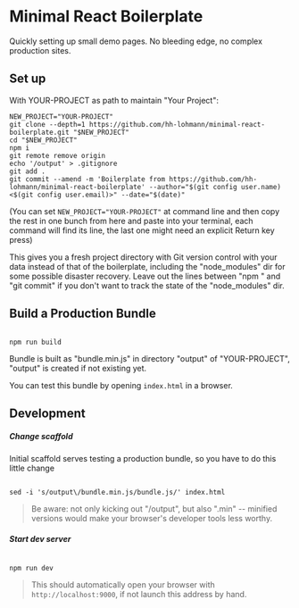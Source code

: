 # Minimal React Boilerplate

Quickly setting up small demo pages. No bleeding edge, no complex production sites.

## Set up

With YOUR-PROJECT as path to maintain "Your Project":

```
NEW_PROJECT="YOUR-PROJECT"
git clone --depth=1 https://github.com/hh-lohmann/minimal-react-boilerplate.git "$NEW_PROJECT"
cd "$NEW_PROJECT"
npm i
git remote remove origin
echo '/output' > .gitignore
git add .
git commit --amend -m 'Boilerplate from https://github.com/hh-lohmann/minimal-react-boilerplate' --author="$(git config user.name) <$(git config user.email)>" --date="$(date)"

```
(You can set `NEW_PROJECT="YOUR-PROJECT"` at command line and then copy the rest in one bunch from here and paste into your terminal, each command will find its line, the last one might need an explicit Return key press)

This gives you a fresh project directory with Git version control with your data instead of that of the boilerplate, including the "node_modules" dir for some possible disaster recovery. Leave out the lines between "npm " and "git commit" if you don't want to track the state of the "node_modules" dir.



## Build a Production Bundle

```

npm run build

```

Bundle is built as "bundle.min.js" in directory "output" of "YOUR-PROJECT", "output" is created if not existing yet.

You can test this bundle by opening `index.html` in a browser.


## Development

##### *Change scaffold*

Initial scaffold serves testing a production bundle, so you have to do this little change

```

sed -i 's/output\/bundle.min.js/bundle.js/' index.html

```


> Be aware: not only kicking out "/output", but also ".min" -- minified versions would make your browser's developer tools less worthy.



##### *Start dev server*

```

npm run dev

```

> This should automatically open your browser with `http://localhost:9000`, if not launch this address by hand.
